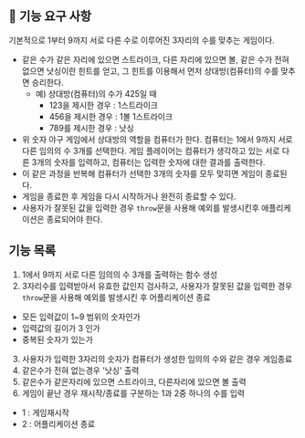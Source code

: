 ## 🚀 기능 요구 사항

기본적으로 1부터 9까지 서로 다른 수로 이루어진 3자리의 수를 맞추는 게임이다.

- 같은 수가 같은 자리에 있으면 스트라이크, 다른 자리에 있으면 볼, 같은 수가 전혀 없으면 낫싱이란 힌트를 얻고, 그 힌트를 이용해서 먼저 상대방(컴퓨터)의 수를 맞추면 승리한다.
  - 예) 상대방(컴퓨터)의 수가 425일 때
    - 123을 제시한 경우 : 1스트라이크
    - 456을 제시한 경우 : 1볼 1스트라이크
    - 789를 제시한 경우 : 낫싱
- 위 숫자 야구 게임에서 상대방의 역할을 컴퓨터가 한다. 컴퓨터는 1에서 9까지 서로 다른 임의의 수 3개를 선택한다. 게임 플레이어는 컴퓨터가 생각하고 있는 서로 다른 3개의 숫자를 입력하고, 컴퓨터는 입력한 숫자에 대한 결과를 출력한다.
- 이 같은 과정을 반복해 컴퓨터가 선택한 3개의 숫자를 모두 맞히면 게임이 종료된다.
- 게임을 종료한 후 게임을 다시 시작하거나 완전히 종료할 수 있다.
- 사용자가 잘못된 값을 입력한 경우 `throw`문을 사용해 예외를 발생시킨후 애플리케이션은 종료되어야 한다.

## 기능 목록

1. 1에서 9까지 서로 다른 임의의 수 3개를 출력하는 함수 생성
2. 3자리수를 입력받아서 유효한 값인지 검사하고, 사용자가 잘못된 값을 입력한 경우 `throw`문을 사용해 예외를 발생시킨 후 어플리케이션 종료

- 모든 입력값이 1~9 범위의 숫자인가
- 입력값의 길이가 3 인가
- 중복된 숫자가 있는가

3. 사용자가 입력한 3자리의 숫자가 컴퓨터가 생성한 임의의 수와 같은 경우 게임종료
4. 같은수가 전혀 없는경우 '낫싱' 출력
5. 같은수가 같은자리에 있으면 스트라이크, 다른자리에 있으면 볼 출력
6. 게임이 끝난 경우 재시작/종료를 구분하는 1과 2중 하나의 수를 입력

- 1 : 게임재시작
- 2 : 어플리케이션 종료
